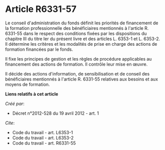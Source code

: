 # Article R6331-57

Le conseil d'administration du fonds définit les priorités de financement de la formation professionnelle des bénéficiaires
mentionnés à l'article R. 6331-55 dans le respect des conditions fixées par les dispositions du chapitre III du titre Ier du
présent livre et des articles L. 6353-1 et L. 6353-2. Il détermine les critères et les modalités de prise en charge des
actions de formation financées par le fonds. 

Il fixe les principes de gestion et les règles de procédure applicables au financement des actions de formation. Il contrôle
leur mise en œuvre. 

Il décide des actions d'information, de sensibilisation et de conseil des bénéficiaires mentionnés à l'article R. 6331-55
relatives aux besoins et aux moyens de formation.

**Liens relatifs à cet article**

_Créé par_:

  - Décret n°2012-528 du 19 avril 2012 - art. 1

_Cite_:

  - Code du travail - art. L6353-1
  - Code du travail - art. L6353-2
  - Code du travail - art. R6331-55
